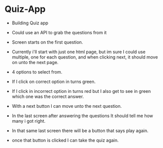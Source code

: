 # Quiz-App

- Building Quiz app
- Could use an API to grab the questions from it
- Screen starts on the first question.
- Currently i'll start with just one html page, but im sure I could use multiple, one for each question, and when clicking next,
it should move on unto the next page.



- 4 options to select from.
- If I click on correct option in turns green.
- If I click in incorrect option in turns red but I also get to see in green which one was the correct answer.
- With a next button I can move unto the next question.
- In the last screen after answering the questions It should tell me how many i got right.
- In that same last screen there will be a button that says play again.
- once that button is clicked I can take the quiz again.